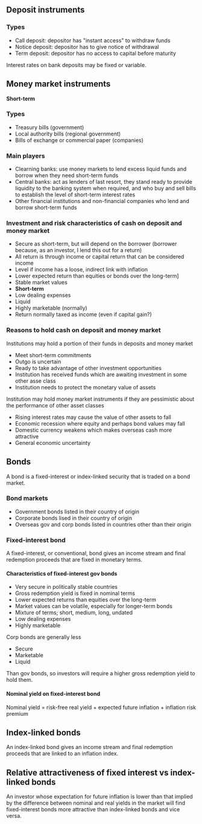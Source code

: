 ## Deposit instruments

### Types

- Call deposit: depositor has "instant access" to withdraw funds
- Notice deposit: depositor has to give notice of withdrawal
- Term deposit: depositor has no access to capital before maturity

Interest rates on bank deposits may be fixed or variable.

## Money market instruments

**Short-term**

### Types

- Treasury bills (government)
- Local authority bills (regional government)
- Bills of exchange or commercial paper (companies)

### Main players

- Clearning banks: use money markets to lend excess liquid funds
and borrow when they need short-term funds
- Central banks: act as lenders of last resort,
they stand ready to provide liquidity to the banking system when required,
and who buy and sell bills to establish the level of short-term interest rates
- Other financial institutions and non-financial companies who lend and
borrow short-term funds

### Investment and risk characteristics of cash on deposit and money market

- Secure as short-term, but will depend on the borrower
(borrower because, as an investor, I lend this out for a return)
- All return is through income or capital return that can be considered income
- Level if income has a loose, indirect link with inflation
- Lower expected return than equities or bonds over the long-term]
- Stable market values
- **Short-term**
- Low dealing expenses
- Liquid
- Highly marketable (normally)
- Return normally taxed as income
(even if capital gain?)

### Reasons to hold cash on deposit and money market

Institutions may hold a portion of their funds in deposits and money market

- Meet short-term commitments
- Outgo is uncertain
- Ready to take advantage of other investment opportunities
- Institution has received funds which are awaiting investment in some other
asse class
- Institution needs to protect the monetary value of assets

Institution may hold money market instruments if they are pessimistic about
the performance of other asset classes

- Rising interest rates may cause the value of other assets to fall
- Economic recession where equity and perhaps bond values may fall
- Domestic currency weakens which makes overseas cash more attractive
- General economic uncertainty

## Bonds

A bond is a fixed-interest or index-linked security that is traded on a bond
market.

### Bond markets

- Government bonds listed in their country of origin
- Corporate bonds lised in their country of origin
- Overseas gov and corp bonds listed in countries other than their origin

### Fixed-interest bond

A fixed-interest, or conventional, bond gives an income stream and final
redemption proceeds that are fixed in monetary terms.

#### Characteristics of fixed-interest gov bonds

- Very secure in politically stable countries
- Gross redemption yield is fixed in nominal terms
- Lower expected returns than equities over the long-term
- Market values can be volatile, especially for longer-term bonds
- Mixture of terms; short, medium, long, undated
- Low dealing expenses
- Highly marketable

Corp bonds are generally less

- Secure
- Marketable
- Liquid

Than gov bonds, so investors will require a higher gross redemption yield to
hold them.

#### Nominal yield on fixed-interest bond

Nominal yield = risk-free real yield + expected future inflation + inflation
risk premium

## Index-linked bonds

An index-linked bond gives an income stream and final redemption proceeds that
are linked to an inflation index.

## Relative attractiveness of fixed interest vs index-linked bonds

An investor whose expectation for future inflation is lower than that implied
by the difference between nominal and real yields in the market will find
fixed-interest bonds more attractive than index-linked bonds and vice versa.
